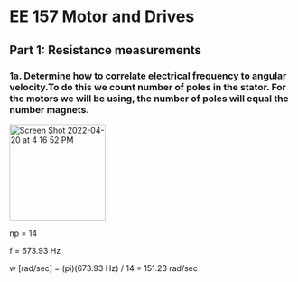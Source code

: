 # EE 157 Motor and Drives

## Part 1: Resistance measurements

### 1a. Determine how to correlate electrical frequency to angular velocity.To do this we count number of poles in the stator. For the motors we will be using, the number of poles will equal the number magnets.  

<img width="170" alt="Screen Shot 2022-04-20 at 4 16 52 PM" src="https://user-images.githubusercontent.com/71578472/164339934-72ad934d-b84c-4b9c-b290-884faa75513a.png">

np = 14

f = 673.93 Hz

w [rad/sec] = (pi)(673.93 Hz) / 14 = 151.23 rad/sec




